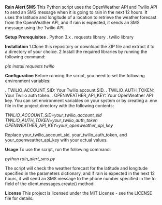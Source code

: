 **Rain Alert SMS**
This Python script uses the OpenWeather API and Twilio API to send an SMS message when it is going to rain in the next 12 hours. It uses the latitude and longitude of a location to retrieve the weather forecast from the OpenWeather API, and if rain is expected, it sends an SMS message using the Twilio API.

**Setup**
**Prerequisites**
. Python 3.x
. requests library
. twilio library

**Installation**
1.Clone this repository or download the ZIP file and extract it to a directory of your choice.
2.Install the required libraries by running the following command:

_pip install requests twilio_

**Configuration**
Before running the script, you need to set the following environment variables:

. TWILIO_ACCOUNT_SID: Your Twilio account SID.
. TWILIO_AUTH_TOKEN: Your Twilio auth token.
. OPENWEATHER_API_KEY: Your OpenWeather API key.
You can set environment variables on your system or by creating a .env file in the project directory with the following contents:

_TWILIO_ACCOUNT_SID=your_twilio_account_sid_
_TWILIO_AUTH_TOKEN=your_twilio_auth_token_
_OPENWEATHER_API_KEY=your_openweather_api_key_

Replace your_twilio_account_sid, your_twilio_auth_token, and your_openweather_api_key with your actual values.

**Usage**
To use the script, run the following command:

_python rain_alert_sms.py_

The script will check the weather forecast for the latitude and longitude specified in the parameters dictionary, and if rain is expected in the next 12 hours, it will send an SMS message to the phone number specified in the to field of the client.messages.create() method.

**License**
This project is licensed under the MIT License - see the LICENSE file for details.

